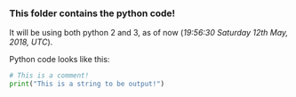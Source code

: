 ### This folder contains the python code!

It will be using both python 2 and 3, as of now (*19:56:30 Saturday 12th May, 2018, UTC*).

Python code looks like this:
```python
# This is a comment!
print("This is a string to be output!")
```
